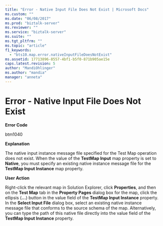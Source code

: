 ```yaml
---
title: "Error - Native Input File Does Not Exist | Microsoft Docs"
ms.custom: ""
ms.date: "06/08/2017"
ms.prod: "biztalk-server"
ms.reviewer: ""
ms.service: "biztalk-server"
ms.suite: ""
ms.tgt_pltfrm: ""
ms.topic: "article"
f1_keywords: 
  - "bts10.map.error.nativeInputFileDoesNotExist"
ms.assetid: 17713896-8557-4bf1-b5f0-871b905ae15e
caps.latest.revision: 5
author: "MandiOhlinger"
ms.author: "mandia"
manager: "anneta"
---
```

# Error - Native Input File Does Not Exist
**Error Code**  
  
 btm1040  
  
 **Explanation**  
  
 The native input instance message file specified for the Test Map operation does not exist. When the value of the **TestMap Input** map property is set to **Native**, you must specify an existing native instance message file for the **TestMap Input Instance** map property.  
  
 **User Action**  
  
 Right-click the relevant map in Solution Explorer, click **Properties**, and then on the **Test Map** tab in the **Property Pages** dialog box for the map, click the ellipsis (**...**) button in the value field of the **TestMap Input Instance** property. In the **Select Input File** dialog box, select an existing native instance message file that conforms to the source schema of the map. Alternatively, you can type the path of this native file directly into the value field of the **TestMap Input Instance** property.